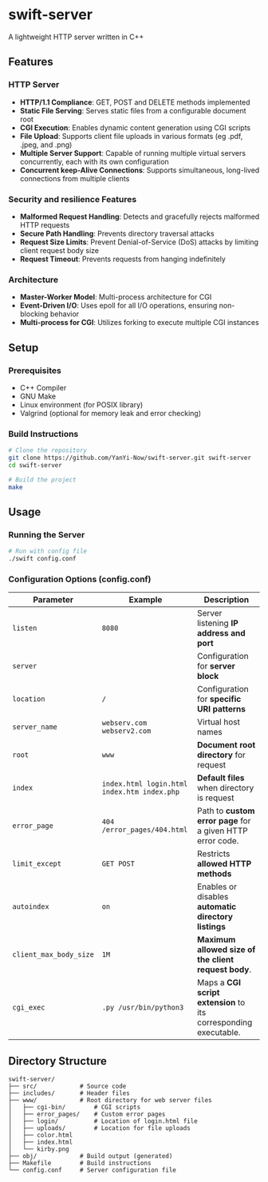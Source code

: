 # swift-server

A lightweight HTTP server written in C++

## Features

### HTTP Server
- **HTTP/1.1 Compliance**: GET, POST and DELETE methods implemented
- **Static File Serving**: Serves static files from a configurable document root
- **CGI Execution**: Enables dynamic content generation using CGI scripts
- **File Upload**: Supports client file uploads in various formats (eg .pdf, .jpeg, and .png)
- **Multiple Server Support**: Capable of running multiple virtual servers concurrently, each with its own configuration
- **Concurrent keep-Alive Connections**: Supports simultaneous, long-lived connections from multiple clients

### Security and resilience Features
- **Malformed Request Handling**: Detects and gracefully rejects malformed HTTP requests
- **Secure Path Handling**: Prevents directory traversal attacks
- **Request Size Limits**: Prevent Denial-of-Service (DoS) attacks by limiting client request body size
- **Request Timeout**: Prevents requests from hanging indefinitely

### Architecture
- **Master-Worker Model**: Multi-process architecture for CGI
- **Event-Driven I/O**: Uses epoll for all I/O operations, ensuring non-blocking behavior
- **Multi-process for CGI**: Utilizes forking to execute multiple CGI instances

## Setup

### Prerequisites
- C++ Compiler
- GNU Make
- Linux environment (for POSIX library)
- Valgrind (optional for memory leak and error checking)

### Build Instructions

```bash
# Clone the repository
git clone https://github.com/YanYi-Now/swift-server.git swift-server
cd swift-server

# Build the project
make
```

## Usage

### Running the Server

```bash
# Run with config file
./swift config.conf

```

### Configuration Options (config.conf)

| Parameter | Example | Description |
|---|---|---|
| `listen` | `8080` | Server listening **IP address and port** 
| `server` |   | Configuration for **server block** |
| `location` | `/` | Configuration for **specific URI patterns** |
| `server_name` | `webserv.com webserv2.com` | Virtual host names |
| `root` | `www` | **Document root directory** for request |
| `index` | `index.html login.html index.htm index.php` | **Default files** when directory is request |
| `error_page` | `404 /error_pages/404.html` | Path to **custom error page** for a given HTTP error code. |
| `limit_except` | `GET POST` | Restricts **allowed HTTP methods**  |
| `autoindex` | `on` | Enables or disables **automatic directory listings**  |
| `client_max_body_size` | `1M` | **Maximum allowed size of the client request body**. |
| `cgi_exec` | `.py /usr/bin/python3` | Maps a **CGI script extension** to its corresponding executable. |


## Directory Structure
```
swift-server/
├── src/            # Source code
├── includes/       # Header files
├── www/            # Root directory for web server files
│   ├── cgi-bin/        # CGI scripts
│   ├── error_pages/    # Custom error pages
│   ├── login/          # Location of login.html file
│   ├── uploads/        # Location for file uploads
│   ├── color.html
│   ├── index.html
│   └── kirby.png
├── obj/            # Build output (generated)
├── Makefile        # Build instructions
└── config.conf     # Server configuration file
```

